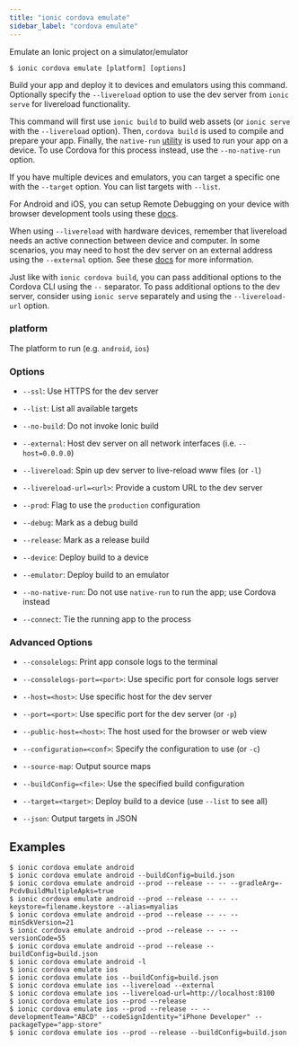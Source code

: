 ```yaml
---
title: "ionic cordova emulate"
sidebar_label: "cordova emulate"
---
```

<head>
  <title>Emulate Android and iOS Apps with Ionic Cordova Emulator</title>
  <meta name="description" content="Emulate an Ionic project on a simulator/emulator for Android and iOS apps. Build your app and deploy it to devices and emulators using Ionic Cordova Emulator." />
</head>



Emulate an Ionic project on a simulator/emulator

```shell
$ ionic cordova emulate [platform] [options]
```

Build your app and deploy it to devices and emulators using this command. Optionally specify the `--livereload` option to use the dev server from `ionic serve` for livereload functionality.

This command will first use `ionic build` to build web assets (or `ionic serve` with the `--livereload` option). Then, `cordova build` is used to compile and prepare your app. Finally, the `native-run` [utility](https://github.com/ionic-team/native-run) is used to run your app on a device. To use Cordova for this process instead, use the `--no-native-run` option.

If you have multiple devices and emulators, you can target a specific one with the `--target` option. You can list targets with `--list`.

For Android and iOS, you can setup Remote Debugging on your device with browser development tools using these [docs](https://ionicframework.com/docs/developer-resources/developer-tips).

When using `--livereload` with hardware devices, remember that livereload needs an active connection between device and computer. In some scenarios, you may need to host the dev server on an external address using the `--external` option. See these [docs](https://ionicframework.com/docs/cli/livereload) for more information.

Just like with `ionic cordova build`, you can pass additional options to the Cordova CLI using the `--` separator. To pass additional options to the dev server, consider using `ionic serve` separately and using the `--livereload-url` option.

### platform
The platform to run (e.g. `android`, `ios`)




### Options

 - `--ssl`: Use HTTPS for the dev server 
      
 - `--list`: List all available targets 
      
 - `--no-build`: Do not invoke Ionic build 
      
 - `--external`: Host dev server on all network interfaces (i.e. `--host=0.0.0.0`) 
      
 - `--livereload`: Spin up dev server to live-reload www files (or `-l`)
      
 - `--livereload-url=<url>`: Provide a custom URL to the dev server 
      
 - `--prod`: Flag to use the `production` configuration 
      
 - `--debug`: Mark as a debug build 
      
 - `--release`: Mark as a release build 
      
 - `--device`: Deploy build to a device 
      
 - `--emulator`: Deploy build to an emulator 
      
 - `--no-native-run`: Do not use `native-run` to run the app; use Cordova instead 
      
 - `--connect`: Tie the running app to the process 
      


### Advanced Options

 - `--consolelogs`: Print app console logs to the terminal 
      
 - `--consolelogs-port=<port>`: Use specific port for console logs server 
      
 - `--host=<host>`: Use specific host for the dev server 
      
 - `--port=<port>`: Use specific port for the dev server (or `-p`)
      
 - `--public-host=<host>`: The host used for the browser or web view 
      
 - `--configuration=<conf>`: Specify the configuration to use (or `-c`)
      
 - `--source-map`: Output source maps 
      
 - `--buildConfig=<file>`: Use the specified build configuration 
      
 - `--target=<target>`: Deploy build to a device (use `--list` to see all) 
      
 - `--json`: Output targets in JSON 
      

## Examples

```shell
$ ionic cordova emulate android
$ ionic cordova emulate android --buildConfig=build.json
$ ionic cordova emulate android --prod --release -- -- --gradleArg=-PcdvBuildMultipleApks=true
$ ionic cordova emulate android --prod --release -- -- --keystore=filename.keystore --alias=myalias
$ ionic cordova emulate android --prod --release -- -- --minSdkVersion=21
$ ionic cordova emulate android --prod --release -- -- --versionCode=55
$ ionic cordova emulate android --prod --release --buildConfig=build.json
$ ionic cordova emulate android -l
$ ionic cordova emulate ios
$ ionic cordova emulate ios --buildConfig=build.json
$ ionic cordova emulate ios --livereload --external
$ ionic cordova emulate ios --livereload-url=http://localhost:8100
$ ionic cordova emulate ios --prod --release
$ ionic cordova emulate ios --prod --release -- --developmentTeam="ABCD" --codeSignIdentity="iPhone Developer" --packageType="app-store"
$ ionic cordova emulate ios --prod --release --buildConfig=build.json
```
